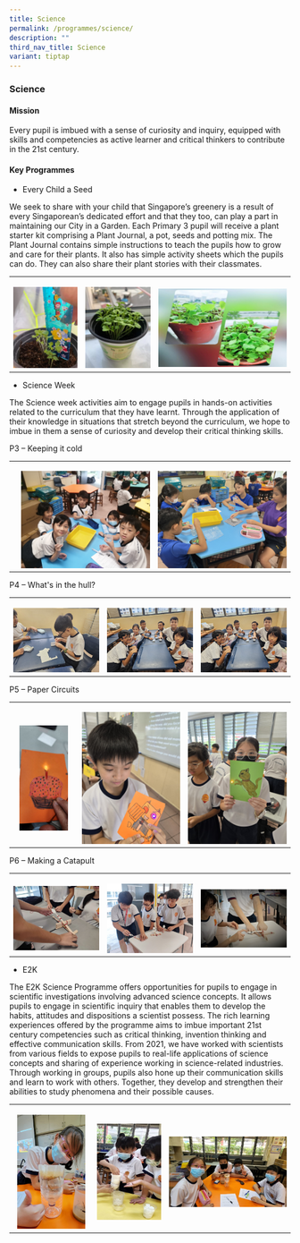 ```yaml
---
title: Science
permalink: /programmes/science/
description: ""
third_nav_title: Science
variant: tiptap
---
```

<h3><strong>Science</strong></h3>
<h4><strong>Mission</strong></h4>
<p>Every pupil is imbued with a sense of curiosity and inquiry, equipped
with skills and competencies as active learner and critical thinkers to
contribute in the 21st century.</p>
<h4><strong>Key Programmes</strong></h4>
<ul data-tight="true" class="tight">
<li>
<p>Every Child a Seed</p>
</li>
</ul>
<p>We seek to share with your child that Singapore’s greenery is a result
of every Singaporean’s dedicated effort and that they too, can play a part
in maintaining our City in a Garden. Each Primary 3 pupil will receive
a plant starter kit comprising a Plant Journal, a pot, seeds and potting
mix. The Plant Journal contains simple instructions to teach the pupils
how to grow and care for their plants. It also has simple activity sheets
which the pupils can do. They can also share their plant stories with their
classmates.</p>
<table style="minWidth: 75px">
<colgroup>
<col>
<col>
<col>
</colgroup>
<tbody>
<tr>
<th rowspan="1" colspan="1">
<p></p>
<div class="isomer-image-wrapper">
<img style="width: 100%" height="auto" width="100%" alt="" src="/images/Science/picture1.jpg">
</div>
</th>
<th rowspan="1" colspan="1">
<p></p>
<div class="isomer-image-wrapper">
<img style="width: 100%" height="auto" width="100%" alt="" src="/images/Science/picture2.jpg">
</div>
</th>
<th rowspan="1" colspan="1">
<p></p>
<div class="isomer-image-wrapper">
<img style="width: 100%" height="auto" width="100%" alt="" src="/images/Science/picture4.jpg">
</div>
</th>
</tr>
</tbody>
</table>
<p></p>
<ul data-tight="true" class="tight">
<li>
<p>Science Week</p>
</li>
</ul>
<p>The Science week activities aim to engage pupils in hands-on activities
related to the curriculum that they have learnt. Through the application
of their knowledge in situations that stretch beyond the curriculum, we
hope to imbue in them a sense of curiosity and develop their critical thinking
skills.</p>
<p>P3 – Keeping it cold</p>
<table style="minWidth: 75px">
<colgroup>
<col>
<col>
<col>
</colgroup>
<tbody>
<tr>
<th rowspan="1" colspan="1">
<p></p>
<div class="isomer-image-wrapper">
<img style="width: 100%" height="auto" width="100%" alt="" src="/images/Science/IMG_20240624_131529.jpg">
</div>
</th>
<th rowspan="1" colspan="1">
<p></p>
<div class="isomer-image-wrapper">
<img style="width: 100%" height="auto" width="100%" alt="" src="/images/Science/IMG_20240624_131447.jpg">
</div>
</th>
<th rowspan="1" colspan="1">
<p></p>
<div class="isomer-image-wrapper">
<img style="width: 100%" height="auto" width="100%" alt="" src="/images/Science/IMG_5291.jpg">
</div>
</th>
</tr>
</tbody>
</table>
<p>P4 – What's in the hull?</p>
<table style="minWidth: 75px">
<colgroup>
<col>
<col>
<col>
</colgroup>
<tbody>
<tr>
<th rowspan="1" colspan="1">
<p></p>
<div class="isomer-image-wrapper">
<img style="width: 100%" height="auto" width="100%" alt="" src="/images/Science/20240627_080946.jpg">
</div>
</th>
<th rowspan="1" colspan="1">
<p></p>
<div class="isomer-image-wrapper">
<img style="width: 100%" height="auto" width="100%" alt="" src="/images/Science/20240627_082746.jpg">
</div>
</th>
<th rowspan="1" colspan="1">
<p></p>
<div class="isomer-image-wrapper">
<img style="width: 100%" height="auto" width="100%" alt="" src="/images/Science/20240627_082746.jpg">
</div>
</th>
</tr>
</tbody>
</table>
<p>P5 – Paper Circuits</p>
<table style="minWidth: 75px">
<colgroup>
<col>
<col>
<col>
</colgroup>
<tbody>
<tr>
<th rowspan="1" colspan="1">
<p></p>
<div class="isomer-image-wrapper">
<img style="width: 80%;" height="auto" width="100%" alt="" src="/images/Science/20240626_161217.jpg">
</div>
</th>
<th rowspan="1" colspan="1">
<p></p>
<div class="isomer-image-wrapper">
<img style="width: 100%" height="auto" width="100%" alt="" src="/images/Science/20240628_100234.jpg">
</div>
</th>
<th rowspan="1" colspan="1">
<p></p>
<div class="isomer-image-wrapper">
<img style="width: 100%" height="auto" width="100%" alt="" src="/images/Science/20240628_100034.jpg">
</div>
</th>
</tr>
</tbody>
</table>
<p>P6 – Making a Catapult</p>
<table style="minWidth: 75px">
<colgroup>
<col>
<col>
<col>
</colgroup>
<tbody>
<tr>
<th rowspan="1" colspan="1">
<p></p>
<div class="isomer-image-wrapper">
<img style="width: 100%" height="auto" width="100%" alt="" src="/images/Science/1729472927161.jpg">
</div>
</th>
<th rowspan="1" colspan="1">
<p></p>
<div class="isomer-image-wrapper">
<img style="width: 100%" height="auto" width="100%" alt="" src="/images/Science/1729472927189.jpg">
</div>
</th>
<th rowspan="1" colspan="1">
<p></p>
<div class="isomer-image-wrapper">
<img style="width: 100%" height="auto" width="100%" alt="" src="/images/Science/IMG20241010093602_.jpg">
</div>
</th>
</tr>
</tbody>
</table>
<p></p>
<ul data-tight="true" class="tight">
<li>
<p>E2K</p>
</li>
</ul>
<p>The E2K Science Programme offers opportunities for pupils to engage in
scientific investigations involving advanced science concepts. It allows
pupils to engage in scientific inquiry that enables them to develop the
habits, attitudes and dispositions a scientist possess. The rich learning
experiences offered by the programme aims to imbue important 21st century
competencies such as critical thinking, invention thinking and effective
communication skills. From 2021, we have worked with scientists from various
fields to expose pupils to real-life applications of science concepts and
sharing of experience working in science-related industries. Through working
in groups, pupils also hone up their communication skills and learn to
work with others. Together, they develop and strengthen their abilities
to study phenomena and their possible causes.</p>
<table style="minWidth: 75px">
<colgroup>
<col>
<col>
<col>
</colgroup>
<tbody>
<tr>
<th rowspan="1" colspan="1">
<p></p>
<div class="isomer-image-wrapper">
<img style="width: 90%;" height="auto" width="100%" alt="" src="/images/Science/picture23.jpg">
</div>
</th>
<th rowspan="1" colspan="1">
<p></p>
<div class="isomer-image-wrapper">
<img style="width: 100%" height="auto" width="100%" alt="" src="/images/Science/picture26.jpg">
</div>
</th>
<th rowspan="1" colspan="1">
<p></p>
<div class="isomer-image-wrapper">
<img style="width: 100%" height="auto" width="100%" alt="" src="/images/Science/picture24.jpg">
</div>
</th>
</tr>
</tbody>
</table>
<h4></h4>
<p></p>
<p></p>
<p></p>
<p></p>